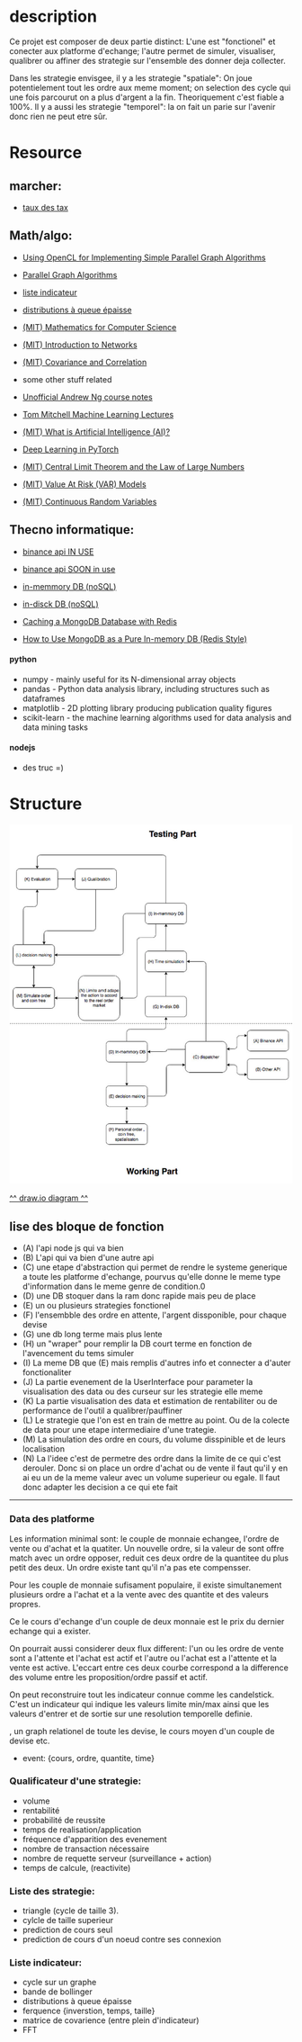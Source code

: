 # description
Ce projet est composer de deux partie distinct: L'une est "fonctionel" et conecter aux platforme d'echange; l'autre permet de simuler, visualiser, qualibrer ou affiner des strategie sur l'ensemble des donner deja collecter.

Dans les strategie envisgee, il y a les strategie "spatiale": On joue potentielement tout les ordre aux meme moment; on selection des cycle qui une fois parcourut on a plus d'argent a la fin. Theoriquement c'est fiable a 100%. Il y a aussi les strategie "temporel": la on fait un parie sur l'avenir donc rien ne peut etre sûr.



# Resource

## marcher:
  - [taux des tax](https://steemit.com/cryptocurrency/@davidhay/top-7-reasons-to-buy-and-hold-binance-bnb-coins)

## Math/algo:
  - [Using OpenCL for Implementing Simple  Parallel Graph Algorithms](http://citeseerx.ist.psu.edu/viewdoc/download?doi=10.1.1.218.1743&rep=rep1&type=pdf)
  - [Parallel Graph Algorithms](https://www8.cs.umu.se/kurser/5DV050/VT10/handouts/F10.pdf)
  - [liste indicateur](http://www.waldata.fr/analysetechnique/bibliotheque/rsi.asp)
  - [distributions à queue épaisse](https://sciencetonnante.wordpress.com/2011/05/30/pourquoi-les-marches-financiers-fluctuent-ils-tous-de-la-meme-maniere/#more-1509)
  - [(MIT) Mathematics for Computer Science](https://ocw.mit.edu/courses/electrical-engineering-and-computer-science/6-042j-mathematics-for-computer-science-fall-2010/readings/MIT6_042JF10_notes.pdf)
  - [(MIT) Introduction to Networks](https://ocw.mit.edu/courses/sloan-school-of-management/15-053-optimization-methods-in-management-science-spring-2013/lecture-notes/MIT15_053S13_lec15.pdf)
  - [(MIT) Covariance and Correlation](https://ocw.mit.edu/courses/mathematics/18-05-introduction-to-probability-and-statistics-spring-2014/readings/MIT18_05S14_Reading7b.pdf)


  - some other stuff related
  - [Unofficial Andrew Ng course notes](http://www.holehouse.org/mlclass/)
  - [Tom Mitchell Machine Learning Lectures](http://www.cs.cmu.edu/~ninamf/courses/601sp15/lectures.shtml)
  - [(MIT) What is Artificial Intelligence (AI)?](https://ocw.mit.edu/courses/electrical-engineering-and-computer-science/6-825-techniques-in-artificial-intelligence-sma-5504-fall-2002/lecture-notes/Lecture1Final.pdf)
  - [Deep Learning in PyTorch](https://iamtrask.github.io/2017/01/15/pytorch-tutorial/)
  - [(MIT) Central Limit Theorem and the Law of Large Numbers](https://ocw.mit.edu/courses/mathematics/18-05-introduction-to-probability-and-statistics-spring-2014/readings/MIT18_05S14_Reading6b.pdf)
  - [(MIT) Value At Risk (VAR) Models](https://ocw.mit.edu/courses/mathematics/18-s096-topics-in-mathematics-with-applications-in-finance-fall-2013/lecture-notes/MIT18_S096F13_lecnote7.pdf)
  - [(MIT) Continuous Random Variables](https://ocw.mit.edu/courses/mathematics/18-05-introduction-to-probability-and-statistics-spring-2014/readings/MIT18_05S14_Reading5b.pdf)



## Thecno informatique:
  - [binance api IN USE](https://github.com/binance-exchange/binance-api-node/)
  - [binance api SOON in use](https://github.com/binance-exchange/node-binance-api)


  - [in-memmory DB (noSQL)](https://redis.io/documentation)
  - [in-disck DB (noSQL)](https://docs.mongodb.com/)
  - [Caching a MongoDB Database with Redis](https://www.sitepoint.com/caching-a-mongodb-database-with-redis/)
  - [How to Use MongoDB as a Pure In-memory DB (Redis Style) ](https://dzone.com/articles/how-use-mongodb-pure-memory-db)


#### python

  - numpy - mainly useful for its N-dimensional array objects
  - pandas - Python data analysis library, including structures such as dataframes
  - matplotlib - 2D plotting library producing publication quality figures
  - scikit-learn - the machine learning algorithms used for data analysis and data mining tasks

#### nodejs
  - des truc =)


# Structure

![](./asset/otpyrc_elcyc.jpg)

[^^ draw.io diagram ^^](https://www.draw.io/?state=%7B%22ids%22:%5B%221Yzoy8Vc6Zp3p3DwrQN-kSlAhB49YYHFa%22%5D,%22action%22:%22open%22,%22userId%22:%22104361434815537780412%22%7D#G1Yzoy8Vc6Zp3p3DwrQN-kSlAhB49YYHFa)


## lise des bloque de fonction

- (A) l'api node js qui va bien
- (B) L'api qui va bien d'une autre api
- (C) une etape d'abstraction qui permet de rendre le systeme generique a toute les platforme d'echange, pourvus qu'elle donne le meme type d'information dans le meme genre de condition.0
- (D) une DB stoquer dans la ram donc rapide mais peu de place
- (E) un ou plusieurs strategies fonctionel
- (F) l'ensembble des ordre en attente, l'argent dissponible, pour chaque devise
- (G) une db long terme mais plus lente
- (H) un "wraper" pour remplir la DB court terme en fonction de l'avencement du tems simuler
- (I) La meme DB que (E) mais remplis d'autres info et connecter a d'auter fonctionaliter
- (J) La partie evenement de la UserInterface pour parameter la visualisation des data ou des curseur sur les strategie elle meme
- (K) La partie visualisation des data et estimation de rentabiliter ou de performance de l'outil a qualibrer/pauffiner
- (L) Le strategie que l'on est en train de mettre au point. Ou de la colecte de data pour  une etape intermediaire d'une trategie.
- (M) La simulation des ordre en cours, du volume disspinible et de leurs localisation
- (N) La l'idee c'est de permetre des ordre dans la limite de ce qui c'est derouler. Donc si on place un ordre d'achat ou de vente il faut qu'il y en ai eu un de la meme valeur avec un volume superieur ou egale. Il faut donc adapter les decision a ce qui  ete fait


------

### Data des platforme

Les information minimal sont: le couple de monnaie echangee, l'ordre de vente ou d'achat et la quatiter. Un nouvelle ordre, si la valeur de sont offre match avec un ordre opposer, reduit ces deux ordre de la quantitee du plus petit des deux. Un ordre existe tant qu'il n'a pas ete compensser.

Pour les couple de monnaie sufisament populaire, il existe simultanement plusieurs ordre a l'achat et a la vente avec des quantite et des valeurs propres.

Ce le cours d'echange d'un couple de deux monnaie est le prix du dernier echange qui a exister.

On pourrait aussi considerer deux flux different: l'un ou les ordre de vente sont a l'attente et l'achat est actif et l'autre ou l'achat est a l'attente et la vente est active. L'eccart entre ces deux courbe correspond a la difference des volume entre les proposition/ordre passif et actif.

On peut reconstruire tout les indicateur connue comme les candelstick. C'est un indicateur qui indique les valeurs limite min/max ainsi que les valeurs d'entrer et de sortie sur une resolution temporelle definie.


, un graph relationel de toute les devise, le cours moyen d'un couple de devise etc.
  - event: {cours, ordre, quantite, time}


### Qualificateur d'une strategie:
  - volume
  - rentabilité
  - probabilité de reussite
  - temps de realisation/application
  - fréquence d'apparition des evenement
  - nombre de transaction nécessaire
  - nombre de requette serveur (surveillance + action)
  - temps de calcule, (reactivite)


### Liste des strategie:
  - triangle (cycle de taille 3).
  - cylcle de taille superieur
  - prediction de cours seul
  - prediction de cours d'un noeud contre ses connexion  

### Liste indicateur:
  - cycle sur un graphe
  - bande de bollinger
  - distributions à queue épaisse
  - ferquence {inverstion, temps, taille}
  - matrice de covarience (entre plein d'indicateur)
  - FFT
